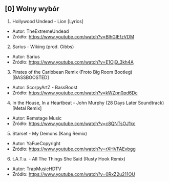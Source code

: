 ## [0] Wolny wybór

1. Hollywood Undead - Lion [Lyrics]
- Autor: TheExtremeUndead
- Źródło: https://www.youtube.com/watch?v=BIhGIEfzVDM

2. Sarius - Wiking (prod. Gibbs)
- Autor: Sarius
- Źródło: https://www.youtube.com/watch?v=E1OjQ_3kh4A

3. Pirates of the Caribbean Remix (Froto Big Room Bootleg) [BASSBOOSTED]
- Autor: ScorpyArtZ - BassBoost
- Źródło: https://www.youtube.com/watch?v=kWZpn0pd6Dc

4. In the House, In a Heartbeat - John Murphy (28 Days Later Soundtrack) [Metal Remix]
- Autor: Remstage Music
- Źródło: https://www.youtube.com/watch?v=c8QNTsOJ1kc

5. Starset - My Demons (Kang Remix)
- Autor: YaFueCopyright
- Źródło: https://www.youtube.com/watch?v=rXHVFAEvbgg

6. t.A.T.u. - All The Things She Said (Rusty Hook Remix)
- Autor: TrapMusicHDTV
- Źródło: https://www.youtube.com/watch?v=0RxZ2u211OU
